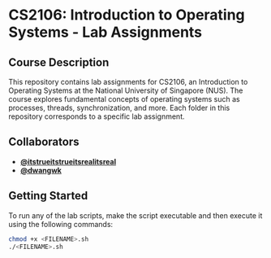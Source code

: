 # CS2106: Introduction to Operating Systems - Lab Assignments

## Course Description
This repository contains lab assignments for CS2106, an Introduction to Operating Systems at the National University of Singapore (NUS). The course explores fundamental concepts of operating systems such as processes, threads, synchronization, and more. Each folder in this repository corresponds to a specific lab assignment.

## Collaborators
- [**@itstrueitstrueitsrealitsreal**](https://www.github.com/itstrueitstrueitsrealitsreal)
- [**@dwangwk**](https://www.github.com/dwangwk)

## Getting Started
To run any of the lab scripts, make the script executable and then execute it using the following commands:

```bash
chmod +x <FILENAME>.sh
./<FILENAME>.sh
